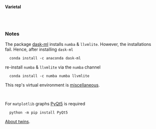 
<br>

**Varietal**

<br>
<br>

### Notes

The package [dask-ml](https://ml.dask.org) installs ``numba`` & ``llvmlite``.  However, the installations fail.  Hence, after installing ``dask-ml``

````shell
  conda install -c anaconda dask-ml
````

re-install ``numba`` & ``llvmlite`` via the ``numba`` channel

````shell
  conda install -c numba numba llvmlite
````

This rep's virtual environment is [miscellaneous](https://github.com/briefings/energy#development-notes).

<br>

For ``matplotlib`` graphs [PyQt5](https://pypi.org/project/PyQt5/) is required

````shell
  python -m pip install PyQt5 
````

[About twins](https://matplotlib.org/stable/gallery/subplots_axes_and_figures/two_scales.html).

<br>
<br>

<br>
<br>

<br>
<br>

<br>
<br>